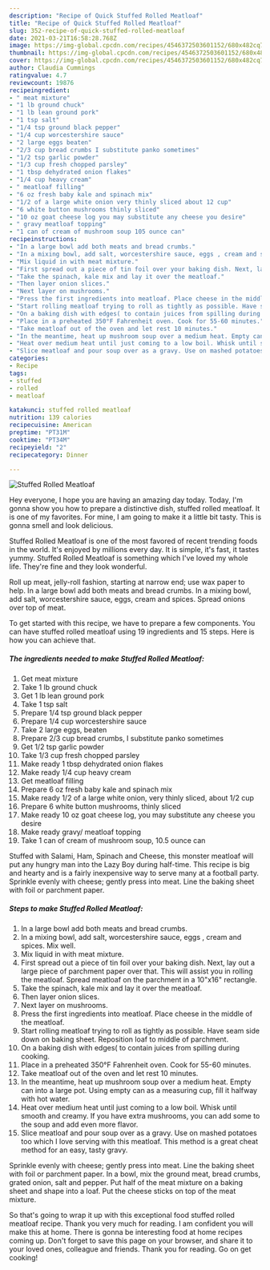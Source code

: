 ```yaml
---
description: "Recipe of Quick Stuffed Rolled Meatloaf"
title: "Recipe of Quick Stuffed Rolled Meatloaf"
slug: 352-recipe-of-quick-stuffed-rolled-meatloaf
date: 2021-03-21T16:58:28.768Z
image: https://img-global.cpcdn.com/recipes/4546372503601152/680x482cq70/stuffed-rolled-meatloaf-recipe-main-photo.jpg
thumbnail: https://img-global.cpcdn.com/recipes/4546372503601152/680x482cq70/stuffed-rolled-meatloaf-recipe-main-photo.jpg
cover: https://img-global.cpcdn.com/recipes/4546372503601152/680x482cq70/stuffed-rolled-meatloaf-recipe-main-photo.jpg
author: Claudia Cummings
ratingvalue: 4.7
reviewcount: 19876
recipeingredient:
- " meat mixture"
- "1 lb ground chuck"
- "1 lb lean ground pork"
- "1 tsp salt"
- "1/4 tsp ground black pepper"
- "1/4 cup worcestershire sauce"
- "2 large eggs beaten"
- "2/3 cup bread crumbs I substitute panko sometimes"
- "1/2 tsp garlic powder"
- "1/3 cup fresh chopped parsley"
- "1 tbsp dehydrated onion flakes"
- "1/4 cup heavy cream"
- " meatloaf filling"
- "6 oz fresh baby kale and spinach mix"
- "1/2 of a large white onion very thinly sliced about 12 cup"
- "6 white button mushrooms thinly sliced"
- "10 oz goat cheese log you may substitute any cheese you desire"
- " gravy meatloaf topping"
- "1 can of cream of mushroom soup 105 ounce can"
recipeinstructions:
- "In a large bowl add both meats and bread crumbs."
- "In a mixing bowl, add salt, worcestershire sauce, eggs , cream and spices. Mix well."
- "Mix liquid in with meat mixture."
- "First spread out a piece of tin foil over your baking dish. Next, lay out a large piece of parchment paper over that. This will assist you in rolling the meatloaf. Spread meatloaf on the parchment in a 10&#34;x16&#34; rectangle."
- "Take the spinach, kale mix and lay it over the meatloaf."
- "Then layer onion slices."
- "Next layer on mushrooms."
- "Press the first ingredients into meatloaf. Place cheese in the middle of the meatloaf."
- "Start rolling meatloaf trying to roll as tightly as possible. Have seam side down on baking sheet. Reposition loaf to middle of parchment."
- "On a baking dish with edges( to contain juices from spilling during cooking."
- "Place in a preheated 350°F Fahrenheit oven. Cook for 55-60 minutes."
- "Take meatloaf out of the oven and let rest 10 minutes."
- "In the meantime, heat up mushroom soup over a medium heat. Empty can into a large pot. Using empty can as a measuring cup, fill it halfway with hot water."
- "Heat over medium heat until just coming to a low boil. Whisk until smooth and creamy. If you have extra mushrooms, you can add some to the soup and add even more flavor."
- "Slice meatloaf and pour soup over as a gravy. Use on mashed potatoes too which I love serving with this meatloaf.     This method is a great cheat method for an easy, tasty gravy."
categories:
- Recipe
tags:
- stuffed
- rolled
- meatloaf

katakunci: stuffed rolled meatloaf 
nutrition: 139 calories
recipecuisine: American
preptime: "PT31M"
cooktime: "PT34M"
recipeyield: "2"
recipecategory: Dinner

---
```



![Stuffed Rolled Meatloaf](https://img-global.cpcdn.com/recipes/4546372503601152/680x482cq70/stuffed-rolled-meatloaf-recipe-main-photo.jpg)

Hey everyone, I hope you are having an amazing day today. Today, I'm gonna show you how to prepare a distinctive dish, stuffed rolled meatloaf. It is one of my favorites. For mine, I am going to make it a little bit tasty. This is gonna smell and look delicious.

Stuffed Rolled Meatloaf is one of the most favored of recent trending foods in the world. It's enjoyed by millions every day. It is simple, it's fast, it tastes yummy. Stuffed Rolled Meatloaf is something which I've loved my whole life. They're fine and they look wonderful.

Roll up meat, jelly-roll fashion, starting at narrow end; use wax paper to help. In a large bowl add both meats and bread crumbs. In a mixing bowl, add salt, worcestershire sauce, eggs, cream and spices. Spread onions over top of meat.


To get started with this recipe, we have to prepare a few components. You can have stuffed rolled meatloaf using 19 ingredients and 15 steps. Here is how you can achieve that.

<!--inarticleads1-->

##### The ingredients needed to make Stuffed Rolled Meatloaf:

1. Get  meat mixture
1. Take 1 lb ground chuck
1. Get 1 lb lean ground pork
1. Take 1 tsp salt
1. Prepare 1/4 tsp ground black pepper
1. Prepare 1/4 cup worcestershire sauce
1. Take 2 large eggs, beaten
1. Prepare 2/3 cup bread crumbs, I substitute panko sometimes
1. Get 1/2 tsp garlic powder
1. Take 1/3 cup fresh chopped parsley
1. Make ready 1 tbsp dehydrated onion flakes
1. Make ready 1/4 cup heavy cream
1. Get  meatloaf filling
1. Prepare 6 oz fresh baby kale and spinach mix
1. Make ready 1/2 of a large white onion, very thinly sliced, about 1/2 cup
1. Prepare 6 white button mushrooms, thinly sliced
1. Make ready 10 oz goat cheese log, you may substitute any cheese you desire
1. Make ready  gravy/ meatloaf topping
1. Take 1 can of cream of mushroom soup, 10.5 ounce can


Stuffed with Salami, Ham, Spinach and Cheese, this monster meatloaf will put any hungry man into the Lazy Boy during half-time. This recipe is big and hearty and is a fairly inexpensive way to serve many at a football party. Sprinkle evenly with cheese; gently press into meat. Line the baking sheet with foil or parchment paper. 

<!--inarticleads2-->

##### Steps to make Stuffed Rolled Meatloaf:

1. In a large bowl add both meats and bread crumbs.
1. In a mixing bowl, add salt, worcestershire sauce, eggs , cream and spices. Mix well.
1. Mix liquid in with meat mixture.
1. First spread out a piece of tin foil over your baking dish. Next, lay out a large piece of parchment paper over that. This will assist you in rolling the meatloaf. Spread meatloaf on the parchment in a 10&#34;x16&#34; rectangle.
1. Take the spinach, kale mix and lay it over the meatloaf.
1. Then layer onion slices.
1. Next layer on mushrooms.
1. Press the first ingredients into meatloaf. Place cheese in the middle of the meatloaf.
1. Start rolling meatloaf trying to roll as tightly as possible. Have seam side down on baking sheet. Reposition loaf to middle of parchment.
1. On a baking dish with edges( to contain juices from spilling during cooking.
1. Place in a preheated 350°F Fahrenheit oven. Cook for 55-60 minutes.
1. Take meatloaf out of the oven and let rest 10 minutes.
1. In the meantime, heat up mushroom soup over a medium heat. Empty can into a large pot. Using empty can as a measuring cup, fill it halfway with hot water.
1. Heat over medium heat until just coming to a low boil. Whisk until smooth and creamy. If you have extra mushrooms, you can add some to the soup and add even more flavor.
1. Slice meatloaf and pour soup over as a gravy. Use on mashed potatoes too which I love serving with this meatloaf.     This method is a great cheat method for an easy, tasty gravy.


Sprinkle evenly with cheese; gently press into meat. Line the baking sheet with foil or parchment paper. In a bowl, mix the ground meat, bread crumbs, grated onion, salt and pepper. Put half of the meat mixture on a baking sheet and shape into a loaf. Put the cheese sticks on top of the meat mixture. 

So that's going to wrap it up with this exceptional food stuffed rolled meatloaf recipe. Thank you very much for reading. I am confident you will make this at home. There is gonna be interesting food at home recipes coming up. Don't forget to save this page on your browser, and share it to your loved ones, colleague and friends. Thank you for reading. Go on get cooking!
